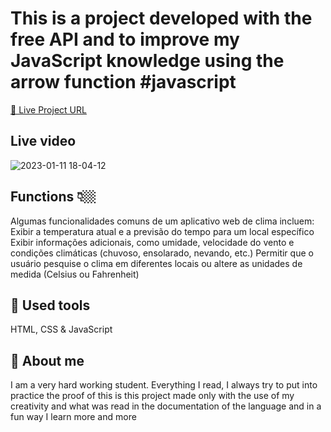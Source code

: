 # This is a project developed with the free API and to improve my JavaScript knowledge using the arrow function #javascript


[🔵 Live Project URL](weather-previsao.netlify.app)



## Live video
![2023-01-11 18-04-12](https://user-images.githubusercontent.com/92840891/211918561-8d9a37ad-921f-4ecb-935f-820d23715c5e.gif)


## Functions 👇🏼
Algumas funcionalidades comuns de um aplicativo web de clima incluem: 
Exibir a temperatura atual e a previsão do tempo para um local específico
Exibir informações adicionais, como umidade, velocidade do vento e condições climáticas (chuvoso, ensolarado, nevando, etc.)
Permitir que o usuário pesquise o clima em diferentes locais ou altere as unidades de medida (Celsius ou Fahrenheit)


## 🧰 Used tools
HTML, CSS & JavaScript

## 🚀 About me
I am a very hard working student. Everything I read, I always try to put into practice the proof of this is this project made only with the use of my creativity and what was read in the documentation of the language and in a fun way I learn more and more

